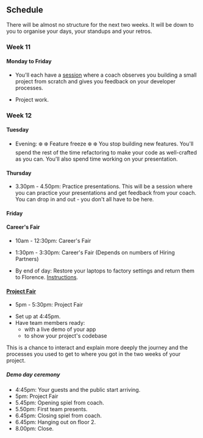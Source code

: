 ## Schedule

There will be almost no structure for the next two weeks.  It will be down to you to organise your days, your standups and your retros.

### Week 11

#### Monday to Friday

* You'll each have a [session](../../pills/coach_developer_observation.md) where a coach observes you building a small project from scratch and gives you feedback on your developer processes.

* Project work.

### Week 12

#### Tuesday

* Evening: :snowflake: :snowflake: Feature freeze :snowflake: :snowflake: You stop building new features.  You'll spend the rest of the time refactoring to make your code as well-crafted as you can.  You'll also spend time working on your presentation.

#### Thursday

* 3.30pm - 4.50pm: Practice presentations. This will be a session where you can practice your presentations and get feedback from your coach.  You can drop in and out - you don't all have to be here.

#### Friday

#### Career's Fair

* 10am - 12:30pm: Career's Fair
* 1:30pm - 3:30pm: Career's Fair (Depends on numbers of Hiring Partners)

* By end of day: Restore your laptops to factory settings and return them to Florence.  [Instructions](https://github.com/makersacademy/course/blob/master/pills/returning_your_makers_laptop.md).

#### [Project Fair](https://github.com/makersacademy/course/blob/master/pills/project_fair.md)

* 5pm - 5:30pm: Project Fair
- Set up at 4:45pm.
- Have team members ready:
  - with a live demo of your app
  - to show your project's codebase

This is a chance to interact and explain more deeply the journey and the processes you used to get to where you got in the two weeks of your project.

##### Demo day ceremony

* 4:45pm: Your guests and the public start arriving.
* 5pm: Project Fair
* 5.45pm: Opening spiel from coach.
* 5.50pm: First team presents.
* 6.45pm: Closing spiel from coach.
* 6.45pm: Hanging out on floor 2.
* 8.00pm: Close.
